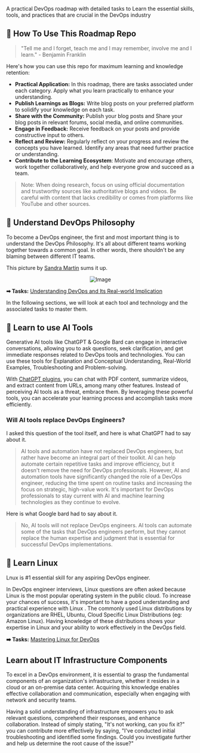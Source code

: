 A practical DevOps roadmap with detailed tasks to Learn the essential skills, tools, and practices that are crucial in the DevOps industry

## 🚀 How To Use This Roadmap Repo 

> "Tell me and I forget, teach me and I may remember, involve me and I learn." - Benjamin Franklin

Here's how you can use this repo for maximum learning and knowledge retention:

- **Practical Application:** In this roadmap, there are tasks associated under each category. Apply what you learn practically to enhance your understanding.
- **Publish Learnings as Blogs:** Write blog posts on your preferred platform to solidify your knowledge on each task.
- **Share with the Community:** Publish your blog posts and Share your blog posts in relevant forums, social media, and online communities.
- **Engage in Feedback:** Receive feedback on your posts and provide constructive input to others.
- **Reflect and Review:** Regularly reflect on your progress and review the concepts you have learned. Identify any areas that need further practice or understanding.
- **Contribute to the Learning Ecosystem**: Motivate and encourage others, work together collaboratively, and help everyone grow and succeed as a team.

> Note: When doing research, focus on using official documentation and trustworthy sources like authoritative blogs and videos. Be careful with content that lacks credibility or comes from platforms like YouTube and other sources.
## 🔄 Understand DevOps Philosophy

To become a DevOps engineer, the first and most important thing is to understand the DevOps Philosophy. It's all about different teams working together towards a common goal. In other words, there shouldn't be any blaming between different IT teams.

This picture by [Sandra Martin](https://www.ein-bild.com) sums it up.

<p align="center">
 <img src="https://github.com/techiescamp/devops-roadmap/assets/106984297/90cf4490-9ff9-49a0-b133-9533f2be92fa" alt="Image" />
</p>

**➡ Tasks:** [Understanding DevOps and Its Real-world Implication](https://github.com/techiescamp/devops-roadmap/blob/main/tasks/01-devops-research.md)

In the following sections, we will look at each tool and technology and the associated tasks to master them.

## 🤖 Learn to use AI Tools

Generative AI tools like ChatGPT & Google Bard can engage in interactive conversations, allowing you to ask questions, seek clarification, and get immediate responses related to DevOps tools and technologies. You can use these tools for Explanation and Conceptual Understanding, Real-World Examples, Troubleshooting and Problem-solving.

With [ChatGPT plugins](https://devopscube.com/chatgpt-plugins/), you can chat with PDF content, summarize videos, and extract content from URLs, among many other features. Instead of perceiving AI tools as a threat, embrace them. By leveraging these powerful tools, you can accelerate your learning process and accomplish tasks more efficiently.

### Will AI tools replace DevOps Engineers? 

I asked this question of the tool itself, and here is what ChatGPT had to say about it.

>AI tools and automation have not replaced DevOps engineers, but rather have become an integral part of their toolkit. AI can help automate certain repetitive tasks and improve efficiency, but it doesn't remove the need for DevOps professionals. However, AI and automation tools have significantly changed the role of a DevOps engineer, reducing the time spent on routine tasks and increasing the focus on strategic, high-value work. It's important for DevOps professionals to stay current with AI and machine learning technologies as they continue to evolve.

Here is what Google bard had to say about it.

>No, AI tools will not replace DevOps engineers. AI tools can automate some of the tasks that DevOps engineers perform, but they cannot replace the human expertise and judgment that is essential for successful DevOps implementations.

## 🐧 Learn Linux

Lnux is #1 essential skill for any aspiring DevOps engineer.

In DevOps engineer interviews, Linux questions are often asked because Linux is the most popular operating system in the public cloud. To increase your chances of success, it's important to have a good understanding and practical experience with Linux . The commonly used Linux distributions by organizations are RHEL, Ubuntu, Cloud Specific Linux Distributions (eg: Amazon Linux). Having knowledge of these distributions shows your expertise in Linux and your ability to work effectively in the DevOps field.

**➡️ Tasks:** [Mastering Linux for DevOps](https://github.com/techiescamp/devops-roadmap/blob/main/tasks/02-linux-tasks.md)

## Learn about IT Infrastructure Components

To excel in a DevOps environment, it is essential to grasp the fundamental components of an organization's infrastructure, whether it resides in a cloud or an on-premise data center. Acquiring this knowledge enables effective collaboration and communication, especially when engaging with network and security teams.

Having a solid understanding of infrastructure empowers you to ask relevant questions, comprehend their responses, and enhance collaboration. Instead of simply stating, "It's not working, can you fix it?" you can contribute more effectively by saying, "I've conducted initial troubleshooting and identified some findings. Could you investigate further and help us determine the root cause of the issue?"


